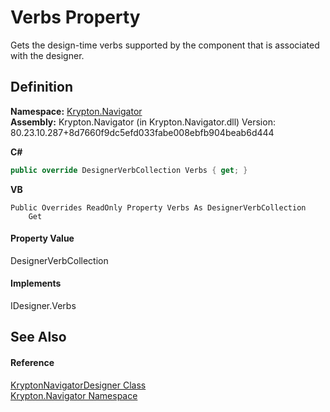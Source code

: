 # Verbs Property


Gets the design-time verbs supported by the component that is associated with the designer.



## Definition
**Namespace:** <a href="a21ac074-d119-3dc6-bd1c-d3a12c0128bc.md">Krypton.Navigator</a>  
**Assembly:** Krypton.Navigator (in Krypton.Navigator.dll) Version: 80.23.10.287+8d7660f9dc5efd033fabe008ebfb904beab6d444

**C#**
``` C#
public override DesignerVerbCollection Verbs { get; }
```
**VB**
``` VB
Public Overrides ReadOnly Property Verbs As DesignerVerbCollection
	Get
```



#### Property Value
DesignerVerbCollection

#### Implements
IDesigner.Verbs  


## See Also


#### Reference
<a href="b6d360d2-1f72-be86-7025-a1560a1afbb2.md">KryptonNavigatorDesigner Class</a>  
<a href="a21ac074-d119-3dc6-bd1c-d3a12c0128bc.md">Krypton.Navigator Namespace</a>  
